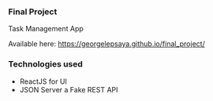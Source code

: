 ### Final Project

Task Management App

Available here: https://georgelepsaya.github.io/final_project/

### Technologies used
- ReactJS for UI
- JSON Server a Fake REST API
